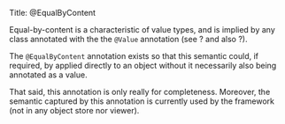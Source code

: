 Title: @EqualByContent

Equal-by-content is a characteristic of value types, and is implied by
any class annotated with the the `@Value` annotation (see ? and also ?).

The `@EqualByContent` annotation exists so that this semantic could, if
required, by applied directly to an object without it necessarily also
being annotated as a value.

That said, this annotation is only really for completeness. Moreover,
the semantic captured by this annotation is currently used by the
framework (not in any object store nor viewer).
